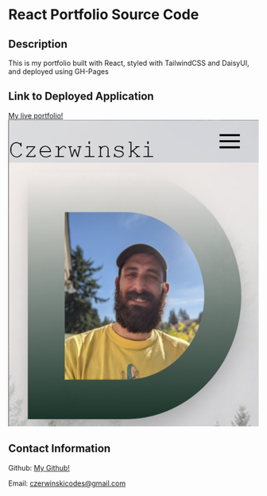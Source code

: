 # React Portfolio Source Code

## Description

This is my portfolio built with React, styled with TailwindCSS and DaisyUI, and deployed using GH-Pages

## Link to Deployed Application
[My live portfolio!](https://jonkhunkle.github.io/reactportfolio/)<br/>
![img](./src/assets/images/Screenshot%20(45).png)

## Contact Information 
Github: [My Github!](https://github.com/JonkHunkle)

Email: czerwinskicodes@gmail.com
